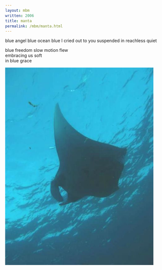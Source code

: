 ```yaml
---
layout: mbm
written: 2006
title: manta
permalink: /mbm/manta.html
---
```


<div class="poem">
blue angel blue ocean blue  
I cried out to you  
suspended in reachless quiet
 
blue freedom slow motion flew  
embracing us soft  
in blue grace
</div>

!["manta ray"](/assets/images/pilg1/mantaray.jpg "manta")
